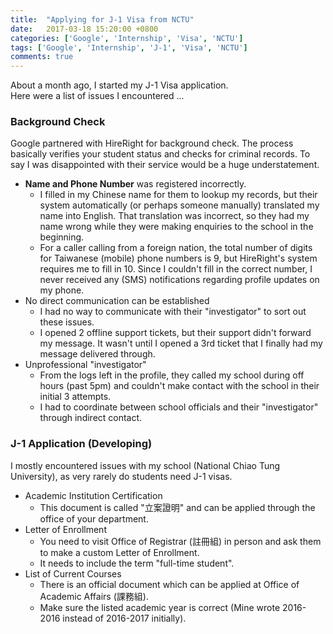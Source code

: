 ```yaml
---
title:  "Applying for J-1 Visa from NCTU"
date:   2017-03-18 15:20:00 +0800
categories: ['Google', 'Internship', 'Visa', 'NCTU']
tags: ['Google', 'Internship', 'J-1', 'Visa', 'NCTU']
comments: true
---
```


About a month ago, I started my J-1 Visa application.  
Here were a list of issues I encountered ...

<!--more-->

### Background Check

Google partnered with HireRight for background check. The process basically verifies your student status and checks for criminal records. To say I was disappointed with their service would be a huge understatement.

- **Name and Phone Number** was registered incorrectly.
	- I filled in my Chinese name for them to lookup my records, but their system automatically (or perhaps someone manually) translated my name into English. That translation was incorrect, so they had my name wrong while they were making enquiries to the school in the beginning.
	- For a caller calling from a foreign nation, the total number of digits for Taiwanese (mobile) phone numbers is 9, but HireRight's system requires me to fill in 10. Since I couldn't fill in the correct number, I never received any (SMS) notifications regarding profile updates on my phone.
- No direct communication can be established
	- I had no way to communicate with their "investigator" to sort out these issues.
	- I opened 2 offline support tickets, but their support didn't forward my message. It wasn't until I opened a 3rd ticket that I finally had my message delivered through.
- Unprofessional "investigator"
	- From the logs left in the profile, they called my school during off hours (past 5pm) and couldn't make contact with the school in their initial 3 attempts.
	- I had to coordinate between school officials and their "investigator" through indirect contact.


### J-1 Application (Developing)

I mostly encountered issues with my school (National Chiao Tung University), as very rarely do students need J-1 visas.

- Academic Institution Certification
	- This document is called "立案證明" and can be applied through the office of your department.
- Letter of Enrollment
	- You need to visit Office of Registrar (註冊組) in person and ask them to make a custom Letter of Enrollment.
	- It needs to include the term "full-time student".
- List of Current Courses
	- There is an official document which can be applied at Office of Academic Affairs (課務組).
	- Make sure the listed academic year is correct (Mine wrote 2016-2016 instead of 2016-2017 initially).
